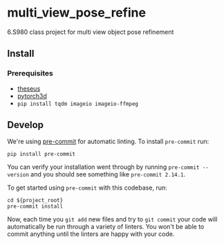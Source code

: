 # multi_view_pose_refine
6.S980 class project for multi view object pose refinement
## Install

### Prerequisites
- [theseus](https://github.com/facebookresearch/theseus#getting-started)
- [pytorch3d](https://github.com/facebookresearch/pytorch3d/blob/main/INSTALL.md)
- `pip install tqdm imageio imageio-ffmpeg`

## Develop

We're using [pre-commit](https://pre-commit.com/) for automatic linting. To install `pre-commit` run:
```
pip install pre-commit
```
You can verify your installation went through by running `pre-commit --version` and you should see something like `pre-commit 2.14.1`.

To get started using `pre-commit` with this codebase, run:
```
cd ${project_root}
pre-commit install
```
Now, each time you `git add` new files and try to `git commit` your code will automatically be run through a variety of linters. You won't be able to commit anything until the linters are happy with your code.
